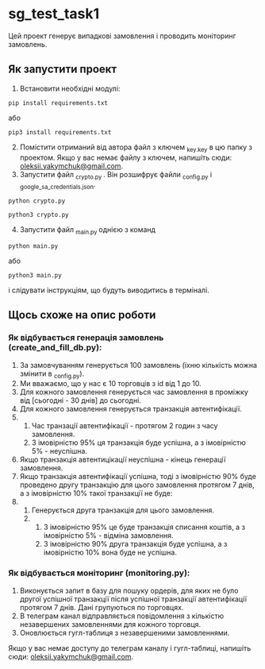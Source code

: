 # sg_test_task1

Цей проект генерує випадкові замовлення і проводить моніторинг замовлень.

## Як запустити проект
1. Встановити необхідні модулі:
```
pip install requirements.txt
```
або
```
pip3 install requirements.txt
```
2. Помістити отриманий від автора файл з ключем <sub>key.key</sub> в цю папку з проектом. Якщо у вас немає файлу з ключем, напишіть сюди: oleksii.yakymchuk@gmail.com.
3. Запустити файл <sub> crypto.py </sub>. Він розшифрує файли <sub>config.py</sub> і <sub>google_sa_credentials.json</sub>.
```
python crypto.py
```
```
python3 crypto.py
```
4. Запустити файл <sub> main.py </sub> однією з команд
```
python main.py
```
або
```
python3 main.py
```
і слідувати інструкціям, що будуть виводитись в терміналі.

## Щось схоже на опис роботи

### Як відбувається генерація замовлень (create_and_fill_db.py):
1. За замовчуванням генерується 100 замовлень (їхню кількість можна змінити в <sub>config.py</sub>).
2. Ми вважаємо, що у нас є 10 торговців з id від 1 до 10.
3. Для кожного замовлення генерується час замовлення в проміжку від \[сьогодні - 30 днів\] до сьогодні.
4. Для кожного замовлення генерується транзакція автентифікації.
5. 1. Час транзації автентифікації - протягом 2 годин з часу замовлення.
   2. З імовірністю 95% ця транзакція буде успішна, а з імовірністю 5% - неуспішна.
6. Якщо транзакція автентицікації неуспішна - кінець генерації замовлення.
7. Якщо транзакція автентифікації успішна, тоді з імовірністю 90% буде проведено другу транзакцію для цього замовлення протягом 7 днів, а з імовірністю 10% такої транзакції не буде:
8. 1. Генерується друга транзакція для цього замовлення.
   2. 1. З імовірністю 95% це буде транзакція списання коштів, а з імовірністю 5% - відміна замовлення.
      2. З імовірністю 90% друга транзакція буде успішна, а з імовірністю 10% вона буде не успішна.

### Як відбувається моніторинг (monitoring.py):
1. Виконується запит в базу для пошуку ордерів, для яких не було другої успішної транзакції після успішної транзакції автентифікації протягом 7 днів. Дані групуються по торговцях.
2. В телеграм канал відправляється повідомлення з кількістю незавершених замовленнями для кожного торговця.
3. Оновлюється гугл-таблиця з незавершеними замовленнями.

Якщо у вас немає доступу до телеграм каналу і гугл-таблиці, напишіть сюди: oleksii.yakymchuk@gmail.com.
